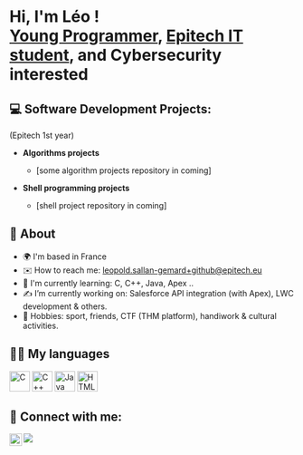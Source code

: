 <h1>Hi, I'm Léo ! <br/><a href="https://github.com/Leouuk">Young Programmer</a>, <a href="https://www.linkedin.com/in/léopold-sallan-3601011a9/">Epitech IT student</a>, and Cybersecurity interested</h1>

<h2>💻 Software Development Projects:</h2>
(Epitech 1st year)

- <b>Algorithms projects</b>
  - [some algorithm projects repository in coming]

- <b>Shell programming projects</b>
  - [shell project repository in coming]
<!-- insertion lien vers repo : [Praciting Algos in C](https://github.com/joshmadakor1/Algorithms-Practice) -->
<h2> 👤 About </h2>

-   🌍  I'm based in France
-   ✉️  How to reach me: [leopold.sallan-gemard+github@epitech.eu](mailto:leopold.sallan-gemard+github@epitech.eu)
-   🧠  I'm currently learning: C, C++, Java, Apex ..
-   ✍  I’m currently working on: Salesforce API integration (with Apex), LWC development & others.
-   🤟  Hobbies: sport, friends, CTF (THM platform), handiwork & cultural activities.

<h2> 👨‍🔧 My languages </h2>

<p align="left">
<a href="https://docs.microsoft.com/en-us/cpp/?view=msvc-170" target="_blank" rel="noreferrer"><img src="https://raw.githubusercontent.com/danielcranney/readme-generator/main/public/icons/skills/c-colored.svg" width="36" height="36" alt="C" /></a>
<a href="https://docs.microsoft.com/en-us/cpp/?view=msvc-170" target="_blank" rel="noreferrer"><img src="https://raw.githubusercontent.com/danielcranney/readme-generator/main/public/icons/skills/cplusplus-colored.svg" width="36" height="36" alt="C++" /></a>
<a href="https://www.oracle.com/java/" target="_blank" rel="noreferrer"><img
src="https://raw.githubusercontent.com/danielcranney/readme-generator/main/public/icons/skills/java-colored.svg" width="36" height="36" alt="Java" /></a>
<a href="https://developer.mozilla.org/en-US/docs/Glossary/HTML5" target="_blank" rel="noreferrer"><img src="https://raw.githubusercontent.com/danielcranney/readme-generator/main/public/icons/skills/html5-colored.svg" width="36" height="36" alt="HTML5" /></a>

<h2> 🤳 Connect with me:</h2>

[<img align="left" alt="JoshMadakor | LinkedIn" width="22px" src="https://cdn.jsdelivr.net/npm/simple-icons@v3/icons/linkedin.svg" />][linkedin]

[linkedin]: www.linkedin.com/in/léopold-sallan-3601011a9

<a href="https://www.github.com/Leouuk" target="_blank" rel="noreferrer"><img src="https://img.shields.io/github/followers/Leouuk?logo=github&style=for-the-badge&color=0891b2&labelColor=1c1917" /></a>
